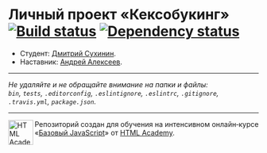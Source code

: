 # Личный проект «Кексобукинг» [![Build status][travis-image]][travis-url] [![Dependency status][dependency-image]][dependency-url]

* Студент: [Дмитрий Сухинин](https://up.htmlacademy.ru/javascript/8/user/19726).
* Наставник: [Андрей Алексеев](https://github.com/aalexeev239).

---

_Не удаляйте и не обращайте внимание на папки и файлы:_<br>
_`bin`, `tests`, `.editorconfig`, `.eslintignore`, `.eslintrc`, `.gitignore`, `.travis.yml`, `package.json`._

---

<a href="https://htmlacademy.ru/intensive/javascript"><img align="left" width="50" height="50" title="HTML Academy" src="https://up.htmlacademy.ru/static/img/intensive/javascript/logo-for-github.svg"></a>

Репозиторий создан для обучения на интенсивном онлайн‑курсе «[Базовый JavaScript](https://htmlacademy.ru/intensive/javascript)» от [HTML Academy](https://htmlacademy.ru).

[travis-image]: https://travis-ci.org/htmlacademy-javascript/19726-keksobooking.svg?branch=master
[travis-url]: https://travis-ci.org/htmlacademy-javascript/19726-keksobooking
[dependency-image]: https://david-dm.org/htmlacademy-javascript/19726-keksobooking.svg?style=flat-square
[dependency-url]: https://david-dm.org/htmlacademy-javascript/19726-keksobooking
